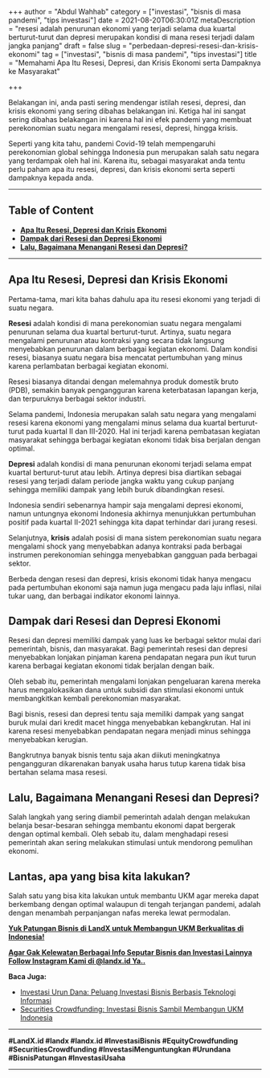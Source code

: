 +++
author = "Abdul Wahhab"
category = ["investasi", "bisnis di masa pandemi", "tips investasi"]
date = 2021-08-20T06:30:01Z
metaDescription = "resesi adalah penurunan ekonomi yang terjadi selama dua kuartal berturut-turut dan depresi merupakan kondisi di mana resesi terjadi dalam jangka panjang"
draft = false
slug = "perbedaan-depresi-resesi-dan-krisis-ekonomi"
tag = ["investasi", "bisnis di masa pandemi", "tips investasi"]
title = "Memahami Apa Itu Resesi, Depresi, dan Krisis Ekonomi serta Dampaknya ke Masyarakat"

+++


Belakangan ini, anda pasti sering mendengar istilah resesi, depresi, dan krisis ekonomi yang sering dibahas belakangan ini. Ketiga hal ini sangat sering dibahas belakangan ini karena hal ini efek pandemi yang membuat perekonomian suatu negara mengalami resesi, depresi, hingga krisis.

Seperti yang kita tahu, pandemi Covid-19 telah mempengaruhi perekonomian global sehingga Indonesia pun merupakan salah satu negara yang terdampak oleh hal ini. Karena itu, sebagai masyarakat anda tentu perlu paham apa itu resesi, depresi, dan krisis ekonomi serta seperti dampaknya kepada anda.

---

## Table of Content

* **[Apa Itu Resesi, Depresi dan Krisis Ekonomi](#apa-itu-resesi-depresi-dan-krisis-ekonomi)**
* **[Dampak dari Resesi dan Depresi Ekonomi](#dampak-dari-Resesi-dan-depresi-ekonomi)**
* **[Lalu, Bagaimana Menangani Resesi dan Depresi?](#lalu-bagaimana-menangani-resesi-dan-depresi)**

---

## Apa Itu Resesi, Depresi dan Krisis Ekonomi

Pertama-tama, mari kita bahas dahulu apa itu resesi ekonomi yang terjadi di suatu negara.

**Resesi** adalah kondisi di mana perekonomian suatu negara mengalami penurunan selama dua kuartal berturut-turut. Artinya, suatu negara mengalami penurunan atau kontraksi yang secara tidak langsung menyebabkan penurunan dalam berbagai kegiatan ekonomi. Dalam kondisi resesi, biasanya suatu negara bisa mencatat pertumbuhan yang minus karena perlambatan berbagai kegiatan ekonomi.

Resesi biasanya ditandai dengan melemahnya produk domestik bruto (PDB), semakin banyak pengangguran karena keterbatasan lapangan kerja, dan terpuruknya berbagai sektor industri.

Selama pandemi, Indonesia merupakan salah satu negara yang mengalami resesi karena ekonomi yang mengalami minus selama dua kuartal berturut-turut pada kuartal II dan III-2020. Hal ini terjadi karena pembatasan kegiatan masyarakat sehingga berbagai kegiatan ekonomi tidak bisa berjalan dengan optimal.

**Depresi** adalah kondisi di mana penurunan ekonomi terjadi selama empat kuartal berturut-turut atau lebih. Artinya depresi bisa diartikan sebagai resesi yang terjadi dalam periode jangka waktu yang cukup panjang sehingga memiliki dampak yang lebih buruk dibandingkan resesi.

Indonesia sendiri sebenarnya hampir saja mengalami depresi ekonomi, namun untungnya ekonomi Indonesia akhirnya menunjukkan pertumbuhan positif pada kuartal II-2021 sehingga kita dapat terhindar dari jurang resesi.

Selanjutnya, **krisis** adalah posisi di mana sistem perekonomian suatu negara mengalami shock yang menyebabkan adanya kontraksi pada berbagai instrumen perekonomian sehingga menyebabkan gangguan pada berbagai sektor.

Berbeda dengan resesi dan depresi, krisis ekonomi tidak hanya mengacu pada pertumbuhan ekonomi saja namun juga mengacu pada laju inflasi, nilai tukar uang, dan berbagai indikator ekonomi lainnya.

## Dampak dari Resesi dan Depresi Ekonomi

Resesi dan depresi memiliki dampak yang luas ke berbagai sektor mulai dari pemerintah, bisnis, dan masyarakat. Bagi pemerintah resesi dan depresi menyebabkan lonjakan pinjaman karena pendapatan negara pun ikut turun karena berbagai kegiatan ekonomi tidak berjalan dengan baik.

Oleh sebab itu, pemerintah mengalami lonjakan pengeluaran karena mereka harus mengalokasikan dana untuk subsidi dan stimulasi ekonomi untuk membangkitkan kembali perekonomian masyarakat.

Bagi bisnis, resesi dan depresi tentu saja memiliki dampak yang sangat buruk mulai dari kredit macet hingga menyebabkan kebangkrutan. Hal ini karena resesi menyebabkan pendapatan negara menjadi minus sehingga menyebabkan kerugian.

Bangkrutnya banyak bisnis tentu saja akan diikuti meningkatnya pengangguran dikarenakan banyak usaha harus tutup karena tidak bisa bertahan selama masa resesi.

## Lalu, Bagaimana Menangani Resesi dan Depresi?

Salah langkah yang sering diambil pemerintah adalah dengan melakukan belanja besar-besaran sehingga membantu ekonomi dapat bergerak dengan optimal kembali. Oleh sebab itu, dalam menghadapi resesi pemerintah akan sering melakukan stimulasi untuk mendorong pemulihan ekonomi.

## Lantas, apa yang bisa kita lakukan?

Salah satu yang bisa kita lakukan untuk membantu UKM agar mereka dapat berkembang dengan optimal walaupun di tengah terjangan pandemi, adalah dengan menambah perpanjangan nafas mereka lewat permodalan.

**[Yuk Patungan Bisnis di LandX untuk Membangun UKM Berkualitas di Indonesia!](https://landx.id/project/)**

[**Agar Gak Kelewatan Berbagai Info Seputar Bisnis dan Investasi Lainnya Follow Instagram Kami di @landx.id Ya..**](https://instagram.com/landx.id?utm_medium=copy_link)

**Baca Juga:**

* [Investasi Urun Dana: Peluang Investasi Bisnis Berbasis Teknologi Informasi](https://landx.id/blog/investasi-melalui-urun-dana/)
* [Securities Crowdfunding: Investasi Bisnis Sambil Membangun UKM Indonesia](https://landx.id/blog/investasi-umkm-melalui-securities-crowdfunding/)

---

**#LandX.id    #landx         #landx.id    #InvestasiBisnis    #EquityCrowdfunding  #SecuritiesCrowdfunding  #InvestasiMenguntungkan    #Urundana    #BisnisPatungan    #InvestasiUsaha**

---



